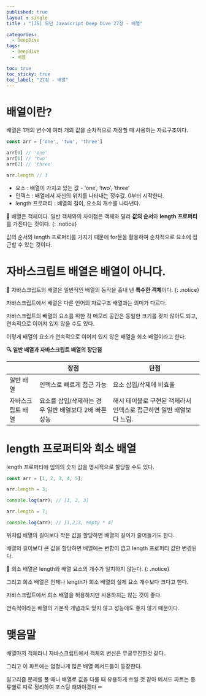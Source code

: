 ```yaml
---
published: true
layout : single
title : "[JS] 모던 Javascript Deep Dive 27장 - 배열"

categories:
  - DeepDive
tags:
  - Deepdive
  - 배열

toc: true
toc_sticky: true
toc_label: "27장 - 배열"
--- 
```


# 배열이란?

배열은 1개의 변수에 여러 개의 값을 순차적으로 저장할 때 사용하는 자료구조이다.

```jsx
const arr = ['one', 'two', 'three']

arr[0] // 'one'
arr[1] // 'two'
arr[2] // 'three'

arr.length // 3
```

- 요소 : 배열이 가지고 있는 값 - ‘one’, ‘two’, ‘three’
- 인덱스 : 배열에서 자신의 위치를 나타내는 정수값. 0부터 시작한다.
- length 프로퍼티 : 배열의 길이, 요소의 개수를 나타낸다.

📌 배열은 객체이다. 일반 객체와의 차이점은 객체와 달리 **값의 순서**와 **length 프로퍼티**를 가진다는 것이다.
{: .notice}

값의 순서와 length 프로퍼티를 가지기 때문에 for문을 활용하여 순차적으로 요소에 접근할 수 있는 것이다.

# 자바스크립트 배열은 배열이 아니다.

📌 자바스크립트의 배열은 일반적인 배열의 동작을 흉내 낸 **특수한 객체**이다.
{: .notice}

자바스크립트에서 배열은 다른 언어의 자료구조 배열과는 의미가 다르다.

자바스크립트의 배열의 요소를 위한 각 메모리 공간은 동일한 크기를 갖지 않아도 되고, 연속적으로 이어져 있지 않을 수도 있다. 

이렇게 배열의 요소가 연속적으로 이어져 있지 않은 배열을 희소 배열이라고 한다.

**🔍 일반 배열과 자바스크립트 배열의 장단점**

|  | 장점 | 단점 |
| --- | --- | --- |
| 일반 배열 | 인덱스로 빠르게 접근 가능 | 요소 삽입/삭제에 비효율 |
| 자바스크립트 배열 | 요소를 삽입/삭제하는 경우 일반 배열보다 2배 빠른 성능 | 해시 테이블로 구현된 객체라서 인덱스로 접근하면 일반 배열보다 느림. |

# length 프로퍼티와 희소 배열

length 프로퍼티에 임의의  숫자 값을 명시적으로 할당할 수도 있다. 

```jsx
const arr = [1, 2, 3, 4, 5];

arr.length = 3;

console.log(arr); // [1, 2, 3]

arr.length = 7;

console.log(arr); // [1,2,3, empty * 4]
```

위처럼 배열의 길이보다 작은 값을 할당하면 배열의 길이가 줄어들기도 한다.

배열의 길이보다 큰 값을 할당하면 배열에는 변함이 없고 length 프로퍼티 값만 변경된다.

📌 희소 배열은 length와 배열 요소의 개수가 일치하지 않는다.
{: .notice}

그리고 희소 배열은 언제나 length가 희소 배열의 실제 요소 개수보다 크다고 한다.

자바스크립트에서 희소 배열을 허용하지만 사용하지는 않는 것이 좋다.

연속적이라는 배열의 기본적 개념과도 맞지 않고 성능에도 좋지 않기 때문이다.

# 맺음말

배열마저 객체라니 자바스크립트에서 객체의 변신은 무궁무진한것 같다.. 

그리고 이 파트에는 엄청나게 많은 배열 메서드들이 등장한다.

알고리즘 문제를 풀 때나 배열로 값을 다룰 때 유용하게 쓰일 것 같아 메서드 파트는 종류별로 따로 정리하여 포스팅 해봐야겠다 ✏